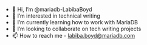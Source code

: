 - 👋 Hi, I’m @mariadb-LabibaBoyd
- 👀 I’m interested in technical writing
- 🌱 I’m currently learning how to work with MariaDB
- 💞️ I’m looking to collaborate on tech writing projects
- 📫 How to reach me - labiba.boyd@mariadb.com

<!---
mariadb-LabibaBoyd/mariadb-LabibaBoyd is a ✨ special ✨ repository because its `README.md` (this file) appears on your GitHub profile.
You can click the Preview link to take a look at your changes.
--->
